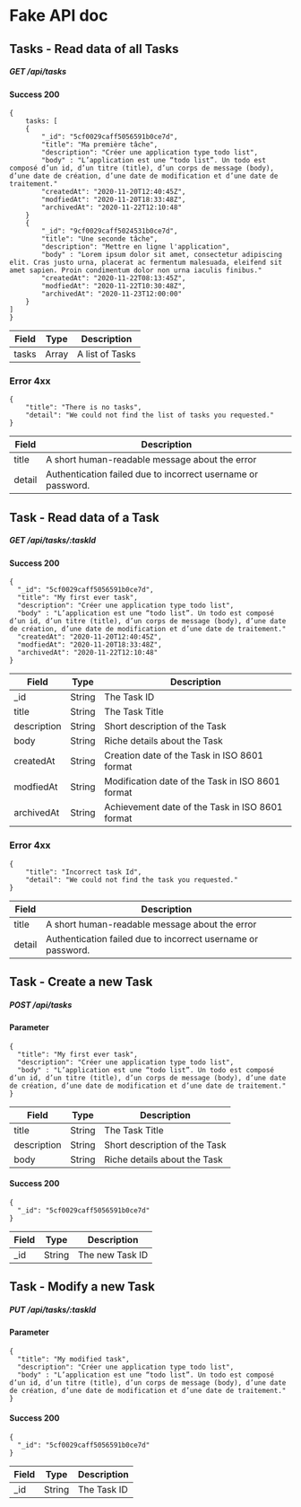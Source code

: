 
# Fake API doc

## Tasks - Read data of all Tasks 

##### GET /api/tasks

#### Success 200

```
{
	tasks: [
	{
  		"_id": "5cf0029caff5056591b0ce7d",
  		"title": "Ma première tâche",
  		"description": "Créer une application type todo list",
  		"body" : "L’application est une “todo list”. Un todo est composé d’un id, d’un titre (title), d’un corps de message (body), d’une date de création, d’une date de modification et d’une date de traitement."
  		"createdAt": "2020-11-20T12:40:45Z",
  		"modfiedAt": "2020-11-20T18:33:48Z",
  		"archivedAt": "2020-11-22T12:10:48"
	}
	{
  		"_id": "9cf0029caff5024531b0ce7d",
  		"title": "Une seconde tâche",
  		"description": "Mettre en ligne l'application",
  		"body" : "Lorem ipsum dolor sit amet, consectetur adipiscing elit. Cras justo urna, placerat ac fermentum malesuada, eleifend sit amet sapien. Proin condimentum dolor non urna iaculis finibus."
  		"createdAt": "2020-11-22T08:13:45Z",
  		"modfiedAt": "2020-11-22T10:30:48Z",
  		"archivedAt": "2020-11-23T12:00:00"
	}
]
}
```

| Field | Type | Description |
| ----- | ---- | ----------- |
| tasks | Array | A list of Tasks |

### Error 4xx

```
{
	"title": "There is no tasks",
	"detail": "We could not find the list of tasks you requested."
}
```

| Field | Description |
| ----- | ---- | 
| title |  A short human-readable message about the error | 
| detail | Authentication failed due to incorrect username or password. | 

## Task - Read data of a Task

##### GET /api/tasks/:taskId

#### Success 200

```
{
  "_id": "5cf0029caff5056591b0ce7d",
  "title": "My first ever task",
  "description": "Créer une application type todo list",
  "body" : "L’application est une “todo list”. Un todo est composé d’un id, d’un titre (title), d’un corps de message (body), d’une date de création, d’une date de modification et d’une date de traitement."
  "createdAt": "2020-11-20T12:40:45Z",
  "modfiedAt": "2020-11-20T18:33:48Z",
  "archivedAt": "2020-11-22T12:10:48"
}
```

| Field | Type | Description |
| ----- | ---- | ----------- |
| _id | String | The Task ID |
| title | String | The Task Title |
| description | String | Short description of the Task |
| body | String | Riche details about the Task |
| createdAt | String | Creation date of the Task in ISO 8601 format |
| modfiedAt | String | Modification date of the Task in ISO 8601 format |
| archivedAt | String | Achievement date of the Task in ISO 8601 format |

### Error 4xx

```
{
	"title": "Incorrect task Id",
	"detail": "We could not find the task you requested."
}
```

| Field | Description |
| ----- | ---- | 
| title |  A short human-readable message about the error | 
| detail | Authentication failed due to incorrect username or password. | 

## Task - Create a new Task

##### POST /api/tasks

#### Parameter

```
{
  "title": "My first ever task",
  "description": "Créer une application type todo list",
  "body" : "L’application est une “todo list”. Un todo est composé d’un id, d’un titre (title), d’un corps de message (body), d’une date de création, d’une date de modification et d’une date de traitement."
}
``` 

| Field | Type | Description |
| ----- | ---- | ----------- |
| title | String | The Task Title |
| description | String | Short description of the Task |
| body | String | Riche details about the Task |

#### Success 200

```
{
  "_id": "5cf0029caff5056591b0ce7d"
}
``` 

| Field | Type | Description |
| ----- | ---- | ----------- |
| _id | String | The new Task ID |


## Task - Modify a new Task

##### PUT /api/tasks/:taskId

#### Parameter

```
{
  "title": "My modified task",
  "description": "Créer une application type todo list",
  "body" : "L’application est une “todo list”. Un todo est composé d’un id, d’un titre (title), d’un corps de message (body), d’une date de création, d’une date de modification et d’une date de traitement."
}
```

#### Success 200

```
{
  "_id": "5cf0029caff5056591b0ce7d"
}
``` 

| Field | Type | Description |
| ----- | ---- | ----------- |
| _id | String | The Task ID |






